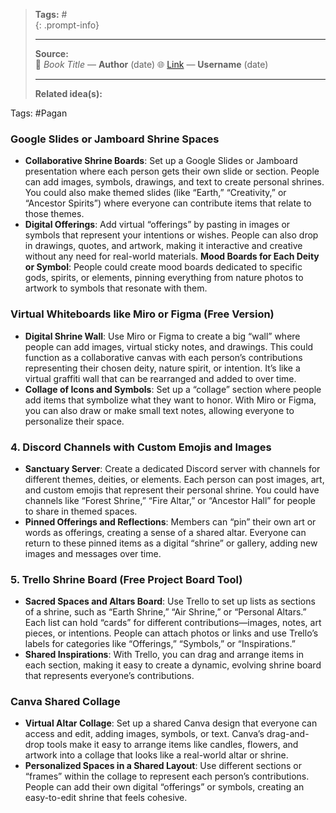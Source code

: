 
> **Tags:** #               
{: .prompt-info}
>                    
> -----------------------------
> **Source:**                     
> 📖 *Book Title* — **Author**  (date)
> 🌐 [Link](#) — **Username**  (date)
> 
> -----------------------------
> **Related idea(s):**          

Tags: #Pagan 

### **Google Slides or Jamboard Shrine Spaces**

- **Collaborative Shrine Boards**: Set up a Google Slides or Jamboard presentation where each person gets their own slide or section. People can add images, symbols, drawings, and text to create personal shrines. You could also make themed slides (like “Earth,” “Creativity,” or “Ancestor Spirits”) where everyone can contribute items that relate to those themes.
- **Digital Offerings**: Add virtual “offerings” by pasting in images or symbols that represent your intentions or wishes. People can also drop in drawings, quotes, and artwork, making it interactive and creative without any need for real-world materials.
**Mood Boards for Each Deity or Symbol**: People could create mood boards dedicated to specific gods, spirits, or elements, pinning everything from nature photos to artwork to symbols that resonate with them.

### **Virtual Whiteboards like Miro or Figma (Free Version)**

- **Digital Shrine Wall**: Use Miro or Figma to create a big “wall” where people can add images, virtual sticky notes, and drawings. This could function as a collaborative canvas with each person’s contributions representing their chosen deity, nature spirit, or intention. It’s like a virtual graffiti wall that can be rearranged and added to over time.
- **Collage of Icons and Symbols**: Set up a “collage” section where people add items that symbolize what they want to honor. With Miro or Figma, you can also draw or make small text notes, allowing everyone to personalize their space.

### 4. **Discord Channels with Custom Emojis and Images**

- **Sanctuary Server**: Create a dedicated Discord server with channels for different themes, deities, or elements. Each person can post images, art, and custom emojis that represent their personal shrine. You could have channels like “Forest Shrine,” “Fire Altar,” or “Ancestor Hall” for people to share in themed spaces.
- **Pinned Offerings and Reflections**: Members can “pin” their own art or words as offerings, creating a sense of a shared altar. Everyone can return to these pinned items as a digital “shrine” or gallery, adding new images and messages over time.

### 5. **Trello Shrine Board (Free Project Board Tool)**

- **Sacred Spaces and Altars Board**: Use Trello to set up lists as sections of a shrine, such as “Earth Shrine,” “Air Shrine,” or “Personal Altars.” Each list can hold “cards” for different contributions—images, notes, art pieces, or intentions. People can attach photos or links and use Trello’s labels for categories like “Offerings,” “Symbols,” or “Inspirations.”
- **Shared Inspirations**: With Trello, you can drag and arrange items in each section, making it easy to create a dynamic, evolving shrine board that represents everyone’s contributions.
### **Canva Shared Collage**

- **Virtual Altar Collage**: Set up a shared Canva design that everyone can access and edit, adding images, symbols, or text. Canva’s drag-and-drop tools make it easy to arrange items like candles, flowers, and artwork into a collage that looks like a real-world altar or shrine.
- **Personalized Spaces in a Shared Layout**: Use different sections or “frames” within the collage to represent each person’s contributions. People can add their own digital “offerings” or symbols, creating an easy-to-edit shrine that feels cohesive.
